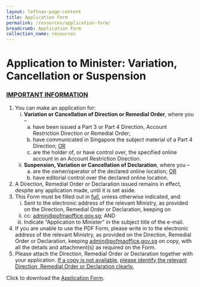 ```yaml
---
layout: leftnav-page-content
title: Application Form
permalink: /resources/application-form/
breadcrumb: Application Form
collection_name: resources
---
```


# Application to Minister: Variation, Cancellation or Suspension

### <u>IMPORTANT INFORMATION</u>

<ol type="1">
    <li>
        You can make an application for:
        <ol type="i">
            <li>
                <b>Variation or Cancellation of Direction or Remedial Order</b>, where you – 
                <ol type="a">
                    <li>have been issued a Part 3 or Part 4 Direction, Account Restriction Direction or Remedial Order; </li>
                    <li>have communicated in Singapore the subject material of a Part 4 Direction; <u>OR</u> </li>
                    <li>are the holder of, or have control over, the specified online account in an 	Account Restriction Direction.</li>
                </ol>
            </li>
            <li>
                <b>Suspension, Variation or Cancellation of Declaration</b>, where you – 
                <ol type="a">
                    <li>are the owner/operator of the declared online location; <u>OR</u></li>
                    <li>have editorial control over the declared online location.</li>
                </ol>
            </li>
        </ol>
    </li>
    <li>
        A Direction, Remedial Order or Declaration issued remains in effect, despite any application made, until it is set aside. 
    </li>
    <li>
        This Form must be filled out in <u>full</u>, unless otherwise indicated, and: 
        <ol type="i">
            <li>Sent to the electronic address of the relevant Ministry, as provided on the Direction, Remedial Order or Declaration, keeping on </li>
            <li>cc: <a href="mailto:admin@pofmaoffice.gov.sg">admin@pofmaoffice.gov.sg</a>; AND</li>
            <li>Indicate “Application to Minister” in the subject title of the e-mail. </li>
        </ol>
    </li>
    <li>
        If you are unable to use the PDF Form, please write in to the electronic address of the relevant Ministry, as provided on the Direction, Remedial Order or Declaration, keeping <a href="mailto:admin@pofmaoffice.gov.sg">admin@pofmaoffice.gov.sg</a> on copy, with all the details and attachment(s) as required on the Form.
    </li>
    <li>
        Please attach the Direction, Remedial Order or Declaration together with your application. <u>If a copy is not available</u>, <u>please identify the relevant Direction, Remedial Order or Declaration clearly.</u>
    </li>
</ol>

Click to download the [Application Form](/forms/PO%20-%20Application%20for%20Variation_Cancellation%2020190925%20(clean%20PDF)_IMDA.pdf).
